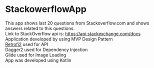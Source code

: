 # StackowerflowApp
This app shows last 20 questions from Stackoverflow.com and shows answers related to this questions.  
Link to StackOverflow api is: https://api.stackexchange.com/docs  
Application developed by using MVP Design Pattern  
[Retrofi2](https://square.github.io/retrofit/) used for API  
Dagger2 used for Dependency Injection  
Glide used for Image Loading  
App was developed using Kotlin  
